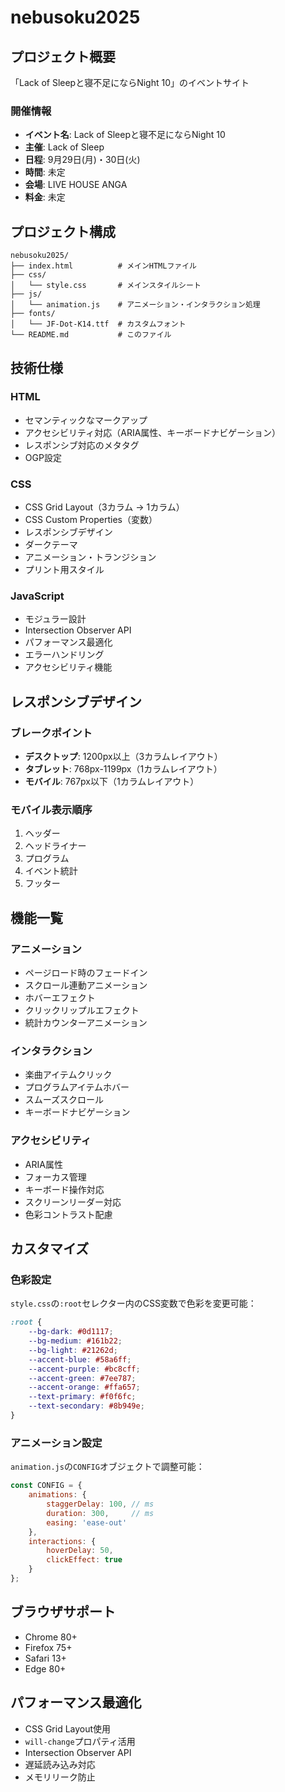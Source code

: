 # nebusoku2025

## プロジェクト概要
「Lack of Sleepと寝不足にならNight 10」のイベントサイト

### 開催情報
- **イベント名**: Lack of Sleepと寝不足にならNight 10
- **主催**: Lack of Sleep
- **日程**: 9月29日(月)・30日(火)
- **時間**: 未定
- **会場**: LIVE HOUSE ANGA
- **料金**: 未定

## プロジェクト構成

```
nebusoku2025/
├── index.html          # メインHTMLファイル
├── css/
│   └── style.css       # メインスタイルシート
├── js/
│   └── animation.js    # アニメーション・インタラクション処理
├── fonts/
│   └── JF-Dot-K14.ttf  # カスタムフォント
└── README.md           # このファイル
```

## 技術仕様

### HTML
- セマンティックなマークアップ
- アクセシビリティ対応（ARIA属性、キーボードナビゲーション）
- レスポンシブ対応のメタタグ
- OGP設定

### CSS
- CSS Grid Layout（3カラム → 1カラム）
- CSS Custom Properties（変数）
- レスポンシブデザイン
- ダークテーマ
- アニメーション・トランジション
- プリント用スタイル

### JavaScript
- モジュラー設計
- Intersection Observer API
- パフォーマンス最適化
- エラーハンドリング
- アクセシビリティ機能

## レスポンシブデザイン

### ブレークポイント
- **デスクトップ**: 1200px以上（3カラムレイアウト）
- **タブレット**: 768px-1199px（1カラムレイアウト）
- **モバイル**: 767px以下（1カラムレイアウト）

### モバイル表示順序
1. ヘッダー
2. ヘッドライナー
3. プログラム
4. イベント統計
5. フッター

## 機能一覧

### アニメーション
- ページロード時のフェードイン
- スクロール連動アニメーション
- ホバーエフェクト
- クリックリップルエフェクト
- 統計カウンターアニメーション

### インタラクション
- 楽曲アイテムクリック
- プログラムアイテムホバー
- スムーズスクロール
- キーボードナビゲーション

### アクセシビリティ
- ARIA属性
- フォーカス管理
- キーボード操作対応
- スクリーンリーダー対応
- 色彩コントラスト配慮

## カスタマイズ

### 色彩設定
`style.css`の`:root`セレクター内のCSS変数で色彩を変更可能：

```css
:root {
    --bg-dark: #0d1117;
    --bg-medium: #161b22;
    --bg-light: #21262d;
    --accent-blue: #58a6ff;
    --accent-purple: #bc8cff;
    --accent-green: #7ee787;
    --accent-orange: #ffa657;
    --text-primary: #f0f6fc;
    --text-secondary: #8b949e;
}
```

### アニメーション設定
`animation.js`の`CONFIG`オブジェクトで調整可能：

```javascript
const CONFIG = {
    animations: {
        staggerDelay: 100, // ms
        duration: 300,     // ms
        easing: 'ease-out'
    },
    interactions: {
        hoverDelay: 50,
        clickEffect: true
    }
};
```

## ブラウザサポート
- Chrome 80+
- Firefox 75+
- Safari 13+
- Edge 80+

## パフォーマンス最適化
- CSS Grid Layout使用
- `will-change`プロパティ活用
- Intersection Observer API
- 遅延読み込み対応
- メモリリーク防止
